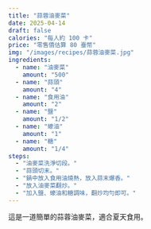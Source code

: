 ```yaml
---
title: "蒜蓉油麥菜"
date: 2025-04-14
draft: false
calories: "每人約 100 卡"
price: "零售價估算 80 臺幣"
img: "/images/recipes/蒜蓉油麥菜.jpg"
ingredients:
  - name: "油麥菜"
    amount: "500"
  - name: "蒜頭"
    amount: "4"
  - name: "食用油"
    amount: "2"
  - name: "鹽"
    amount: "1/2"
  - name: "蠔油"
    amount: "1"
  - name: "糖"
    amount: "1/4"
steps:
  - "油麥菜洗淨切段。"
  - "蒜頭切末。"
  - "鍋中放入食用油燒熱，放入蒜末爆香。"
  - "放入油麥菜翻炒。"
  - "加入鹽、蠔油和糖調味，翻炒均勻即可。"
---
```


這是一道簡單的蒜蓉油麥菜，適合夏天食用。
